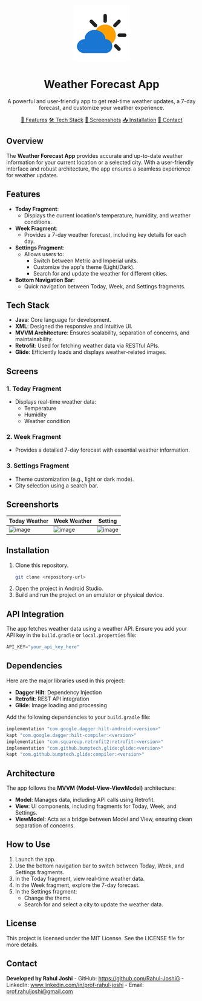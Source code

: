 <div align="center"> <img src="https://github.com/Rahul-JoshiG/Weather_Forecast_App/blob/master/app/src/main/res/drawable/app_icon.png" alt="App Logo" style="width: 150px; height: 150px;" /> 

</div> <h1 align="center">Weather Forecast App</h1> 

<p align="center"> A powerful and user-friendly app to get real-time weather updates, a 7-day forecast, and customize your weather experience. </p> 

<div align="center"> 
  <a href="#features">🚀 Features</a> 
  <a href="#tech-stack">🛠️ Tech Stack</a>  
  <a href="#screens">📸 Screenshots</a> 
  <a href="#installation">📥 Installation</a>  
  <a href="#contact">📧 Contact</a> </div>

## Overview
The **Weather Forecast App** provides accurate and up-to-date weather information for your current location or a selected city. With a user-friendly interface and robust architecture, the app ensures a seamless experience for weather updates.

## Features
- **Today Fragment**:
  - Displays the current location's temperature, humidity, and weather conditions.
- **Week Fragment**:
  - Provides a 7-day weather forecast, including key details for each day.
- **Settings Fragment**:
  - Allows users to:
      - Switch between Metric and Imperial units.
      - Customize the app's theme (Light/Dark).
      - Search for and update the weather for different cities.
- **Bottom Navigation Bar**:
  - Quick navigation between Today, Week, and Settings fragments.

## Tech Stack
  - **Java**: Core language for development.
  - **XML**: Designed the responsive and intuitive UI.
  - **MVVM Architecture**: Ensures scalability, separation of concerns, and maintainability.
  - **Retrofit**: Used for fetching weather data via RESTful APIs.
  - **Glide**: Efficiently loads and displays weather-related images.

## Screens
### 1. Today Fragment
- Displays real-time weather data:
  - Temperature
  - Humidity
  - Weather condition

### 2. Week Fragment
- Provides a detailed 7-day forecast with essential weather information.

### 3. Settings Fragment
- Theme customization (e.g., light or dark mode).
- City selection using a search bar.

## Screenshorts 
| **Today Weather** | **Week Weather** | **Setting** |
|--------------------------|--------------------------|---------------------------|
| ![image](https://github.com/user-attachments/assets/aa811ee5-b54b-42b9-b3f6-9dfd53d3a0f6)| ![image](https://github.com/user-attachments/assets/fc3bccc9-ea35-478b-962f-5d6a98bcf47e)| ![image](https://github.com/user-attachments/assets/f23caada-146a-4037-972c-c5c9d3f0634a)|


## Installation
1. Clone this repository.
   ```bash
   git clone <repository-url>
   ```
2. Open the project in Android Studio.
3. Build and run the project on an emulator or physical device.

## API Integration
The app fetches weather data using a weather API. Ensure you add your API key in the `build.gradle` or `local.properties` file:
```gradle
API_KEY="your_api_key_here"
```

## Dependencies
Here are the major libraries used in this project:
- **Dagger Hilt**: Dependency Injection
- **Retrofit**: REST API integration
- **Glide**: Image loading and processing

Add the following dependencies to your `build.gradle` file:
```gradle
implementation "com.google.dagger:hilt-android:<version>"
kapt "com.google.dagger:hilt-compiler:<version>"
implementation "com.squareup.retrofit2:retrofit:<version>"
implementation "com.github.bumptech.glide:glide:<version>"
kapt "com.github.bumptech.glide:compiler:<version>"
```

## Architecture
The app follows the **MVVM (Model-View-ViewModel)** architecture:
- **Model**: Manages data, including API calls using Retrofit.
- **View**: UI components, including fragments for Today, Week, and Settings.
- **ViewModel**: Acts as a bridge between Model and View, ensuring clean separation of concerns.

## How to Use
1. Launch the app.
2. Use the bottom navigation bar to switch between Today, Week, and Settings fragments.
3. In the Today fragment, view real-time weather data.
4. In the Week fragment, explore the 7-day forecast.
5. In the Settings fragment:
   - Change the theme.
   - Search for and select a city to update the weather data.
  
## License
This project is licensed under the MIT License. See the LICENSE file for more details.

## Contact
  **Developed by Rahul Joshi**
      - GitHub: https://github.com/Rahul-JoshiG
      - LinkedIn: www.linkedin.com/in/prof-rahul-joshi
      - Email: prof.rahuljoshi@gmail.com

